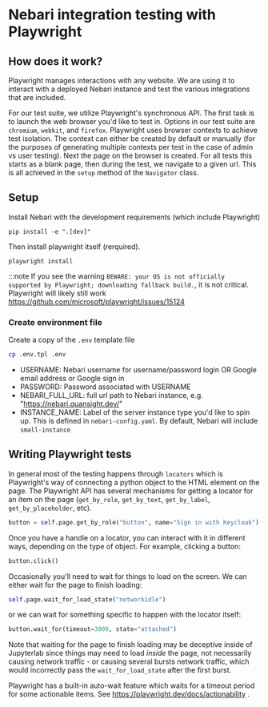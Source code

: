 # Nebari integration testing with Playwright


## How does it work?

Playwright manages interactions with any website. We are using it to interact
with a deployed Nebari instance and test the various integrations that are
included.

For our test suite, we utilize Playwright's synchronous API. The first task
is to launch the web browser you'd like to test in. Options in our test suite
are `chromium`, `webkit`, and `firefox`. Playwright uses browser contexts to
achieve test isolation. The context can either be created by default or
manually (for the purposes of generating multiple contexts per test in the case
of admin vs user testing). Next the page on the browser is created. For all
tests this starts as a blank page, then during the test, we navigate to a given
url. This is all achieved in the `setup` method of the `Navigator` class.

## Setup

Install Nebari with the development requirements (which include Playwright)

`pip install -e ".[dev]"`

Then install playwright itself (rerquired).

`playwright install`

:::note
If you see the warning `BEWARE: your OS is not officially supported by Playwright; downloading fallback build.`, it is not critical. Playwright will likely still
work https://github.com/microsoft/playwright/issues/15124

### Create environment file

Create a copy of the `.env` template file

```bash
cp .env.tpl .env
```

* USERNAME: Nebari username for username/password login OR Google email address or Google sign in
* PASSWORD: Password associated with USERNAME
* NEBARI_FULL_URL: full url path to Nebari instance, e.g. "https://nebari.quansight.dev/"
* INSTANCE_NAME: Label of the server instance type you'd like to spin up. This is defined in `nebari-config.yaml`. By default, Nebari will include `small-instance`


## Writing Playwright tests

In general most of the testing happens through `locators` which is Playwright's
way of connecting a python object to the HTML element on the page.
The Playwright API has several mechanisms for getting a locator for an item on
the page (`get_by_role`, `get_by_text`, `get_by_label`, `get_by_placeholder`,
etc).

```python
button = self.page.get_by_role("button", name="Sign in with Keycloak")
```

Once you have a handle on a locator, you can interact with it in different ways,
depending on the type of object. For example, clicking
a button:

```python
button.click()
```

Occasionally you'll need to wait for things to load on the screen. We can
either wait for the page to finish loading:

```python
self.page.wait_for_load_state("networkidle")
```

or we can wait for something specific to happen with the locator itself:

```python
button.wait_for(timeout=3000, state="attached")
```

Note that waiting for the page to finish loading may be deceptive inside of
Jupyterlab since things may need to load _inside_ the page, not necessarily
causing network traffic - or causing several bursts network traffic, which
would incorrectly pass the `wait_for_load_state` after the first burst.

Playwright has a built-in auto-wait feature which waits for a timeout period
for some actionable items. See https://playwright.dev/docs/actionability .
